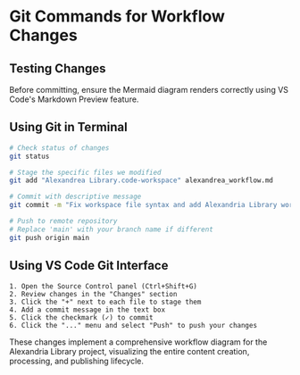 # Git Commands for Workflow Changes

## Testing Changes

Before committing, ensure the Mermaid diagram renders correctly using VS Code's Markdown Preview feature.

## Using Git in Terminal

```bash
# Check status of changes
git status

# Stage the specific files we modified
git add "Alexandrea Library.code-workspace" alexandrea_workflow.md

# Commit with descriptive message
git commit -m "Fix workspace file syntax and add Alexandria Library workflow diagram"

# Push to remote repository
# Replace 'main' with your branch name if different
git push origin main
```

## Using VS Code Git Interface

```text
1. Open the Source Control panel (Ctrl+Shift+G)
2. Review changes in the "Changes" section
3. Click the "+" next to each file to stage them
4. Add a commit message in the text box
5. Click the checkmark (✓) to commit
6. Click the "..." menu and select "Push" to push your changes
```

These changes implement a comprehensive workflow diagram for the Alexandria Library project, visualizing the entire content creation, processing, and publishing lifecycle.
